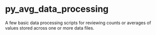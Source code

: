 # py_avg_data_processing
A few basic data processing scripts for reviewing counts or averages of values stored across one or more data files.
